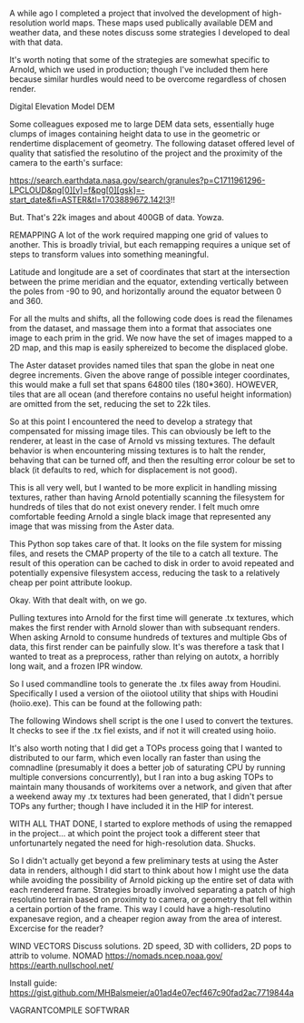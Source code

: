 A while ago I completed a project that involved the development of high-resolution world maps. These maps used publically available DEM and weather data, and these notes discuss some strategies I developed to deal with that data.

It's worth noting that some of the strategies are somewhat specific to Arnold, which we used in production; though I've included them here because similar hurdles would need to be overcome regardless of chosen render.

Digital Elevation Model DEM

Some colleagues exposed me to large DEM data sets, essentially huge clumps of images containing height data to use in the geometric or rendertime displacement of geometry. The following dataset offered level of quality that satisfied the resolutino of the project and the proximity of the camera to the earth's surface:

https://search.earthdata.nasa.gov/search/granules?p=C1711961296-LPCLOUD&pg[0][v]=f&pg[0][gsk]=-start_date&fi=ASTER&tl=1703889672.142!3!!

But. That's 22k images and about 400GB of data. Yowza.

REMAPPING
A lot of the work required mapping one grid of values to another. This is broadly trivial, but each remapping requires a unique set of steps to transform values into something meaningful.

Latitude and longitude are a set of coordinates that start at the intersection between the prime meridian and the equator, extending vertically between the poles from -90 to 90, and horizontally around the equator between 0 and 360.

For all the mults and shifts, all the following code does is read the filenames from the dataset, and massage them into a format that associates one image to each prim in the grid. We now have the set of images mapped to a 2D map, and this map is easily sphereized to become the displaced globe.

The Aster dataset provides named tiles that span the globe in neat one degree increments. Given the above range of possible integer coordinates, this would make a full set that spans 64800 tiles (180*360). HOWEVER, tiles that are all ocean (and therefore contains no useful height information) are omitted from the set, reducing the set to 22k tiles.

So at this point I encountered the need to develop a strategy that compensated for missing image tiles. This can obviously be left to the renderer, at least in the case of Arnold vs missing textures. The default behavior is when encountering missing textures is to halt the render, behaving that can be turned off, and then the resulting error colour be set to black (it defaults to red, which for displacement is not good).

This is all very well, but I wanted to be more explicit in handling missing textures, rather than having Arnold potentially scanning the filesystem for hundreds of tiles that do not exist onevery render. I felt much omre comfortable feeding Arnold a single black image that represented any image that was missing from the Aster data.

This Python sop takes care of that. It looks on the file system for missing files, and resets the CMAP property of the tile to a catch all texture. The result of this operation can be cached to disk in order to avoid repeated and potentially expensive filesystem access, reducing the task to a relatively cheap per point attribute lookup.

Okay. With that dealt with, on we go.

Pulling textures into Arnold for the first time will generate .tx textures, which makes the first render with Arnold slower than with subsequant renders. When asking Arnold to consume hundreds of textures and multiple Gbs of data, this first render can be painfully slow. It's was therefore a task that I wanted to treat as a preprocess, rather than relying on autotx, a horribly long wait, and a frozen IPR window.

So I used commandline tools to generate the .tx files away from Houdini. Specifically I used a version of the oiiotool utility that ships with Houdini (hoiio.exe). This can be found at the following path:

The following Windows shell script is the one I used to convert the textures. It checks to see if the .tx fiel exists, and if not it will created using hoiio.

It's also worth noting that I did get a TOPs process going that I wanted to distributed to our farm, which even locally ran faster than using the comnadline (presumably it does a better job of saturating CPU by running multiple conversions concurrently), but I ran into a bug asking TOPs to maintain many thousands of workitems over a network, and given that after a weekend away my .tx textures had been generated, that I didn't persue TOPs any further; though I have included it in the HIP for interest.

WITH ALL THAT DONE, I started to explore methods of using the remapped in the project... at which point the project took a different steer that unfortunartely negated the need for high-resolution data. Shucks.

So I didn't actually get beyond a few preliminary tests at using the Aster data in renders, although I did start to think about how I might use the data while avoiding the possibility of Arnold picking up the entire set of data with each rendered frame. Strategies broadly involved separating a patch of high resolutino terrain based on proximity to camera, or geometry that fell within a certain portion of the frame. This way I could have a high-resolutino expanesave region, and a cheaper region away from the area of interest. Excercise for the reader?


WIND VECTORS
Discuss solutions. 2D speed, 3D with colliders, 2D pops to attrib to volume.
NOMAD
https://nomads.ncep.noaa.gov/
https://earth.nullschool.net/

Install guide:
https://gist.github.com/MHBalsmeier/a01ad4e07ecf467c90fad2ac7719844a

VAGRANTCOMPILE SOFTWRAR